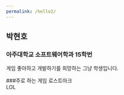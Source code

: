 ```yaml
---
permalink: /hello2/
---
```


## 박현호
### 아주대학교 소프트웨어학과 15학번
게임 좋아하고 개발하기를 희망하는 그냥 학생입니다.

###주로 하는 게임
로스트아크<br>
LOL



